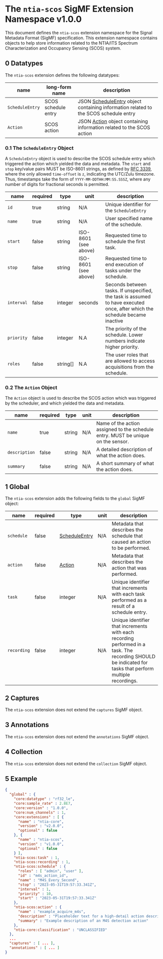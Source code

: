 # The `ntia-scos` SigMF Extension Namespace v1.0.0

This document defines the `ntia-scos` extension namespace for the Signal Metadata Format (SigMF) specification. This extension namespace contains objects to help store information related to the NTIA/ITS Spectrum Characterization and Occupancy Sensing (SCOS) system.

## 0 Datatypes

The `ntia-scos` extension defines the following datatypes:

|name|long-form name|description|
|----|--------------|-----------|
|`ScheduleEntry`|SCOS schedule entry|JSON [ScheduleEntry](#01-the-scheduleentry-object) object containing information related to the SCOS schedule entry|
|`Action`|SCOS action|JSON [Action](#02-the-action-object) object containing information related to the SCOS action|

### 0.1 The `ScheduleEntry` Object

A `ScheduleEntry` object is used to describe the SCOS schedule entry which triggered the action which yielded the data and metadata. The `start` and `stop` key/value pairs MUST be ISO-8601 strings, as defined by [RFC 3339](https://www.ietf.org/rfc/rfc3339.txt), where the only allowed `time-offset` is `z`, indicating the UTC/Zulu timezone. Thus, timestamps take the form of `YYYY-MM-DDTHH:MM:SS.SSSZ`, where any number of digits for fractional seconds is permitted.

|name|required|type|unit|description|
|----|--------------|-------|-------|-----------|
|`id`|true|string|N/A|Unique identifier for the `ScheduleEntry`|
|`name`|true|string|N/A|User specified name of the schedule.|
|`start`|false|string|ISO-8601 (see above)|Requested time to schedule the first task.|
|`stop`|false|string|ISO-8601 (see above)|Requested time to end execution of tasks under the schedule.|
|`interval`|false|integer|seconds|Seconds between tasks. If unspecified, the task  is assumed to have executed once, after which the schedule became inactive|
|`priority`|false|integer|N.A|The priority of the schedule. Lower numbers indicate higher priority.|
|`roles`|false|string[]|N.A|The user roles that are allowed to access acquisitions from the schedule.|

### 0.2 The `Action` Object

The `Action` object is used to describe the SCOS action which was triggered by the scheduler, and which yielded the data and metadata.

|name|required|type|unit|description|
|----|--------------|-------|-------|-----------|
|`name`|true|string|N/A|Name of the action assigned to the schedule entry. MUST be unique on the sensor.|
|`description`|false|string|N/A|A detailed description of what the action does.|
|`summary`|false|string|N/A|A short summary of what the action does.|

## 1 Global

The `ntia-scos` extension adds the following fields to the `global` SigMF object:

|name| required |type|unit|description|
|----|----------|-------|-------|-----------|
|`schedule`| false    | [ScheduleEntry](#01-the-scheduleentry-object)|N/A|Metadata that describes the schedule that caused an action to be performed.|
|`action`| false    |[Action](#02-the-action-object)|N/A|Metadata that describes the action that was performed.|
|`task`| false    |integer|N/A|Unique identifier that increments with each task performed as a result of a schedule entry.|
|`recording`| false    |integer|N/A|Unique identifier that increments with each recording performed in a task. The recording SHOULD be indicated for tasks that perform multiple recordings. |

## 2 Captures

The `ntia-scos` extension does not extend the `captures` SigMF object.

## 3 Annotations

The `ntia-scos` extension does not extend the `annotations` SigMF object.

## 4 Collection

The `ntia-scos` extension does not extend the `collection` SigMF object.

## 5 Example

```json
{
  "global" : {
    "core:datatype" : "rf32_le",
    "core:sample_rate" : 2.8E7,
    "core:version" : "1.0.0",
    "core:num_channels" : 1,
    "core:extensions" : [ {
      "name" : "ntia-core",
      "version" : "v2.0.0",
      "optional" : false
    }, {
      "name" : "ntia-scos",
      "version" : "v1.0.0",
      "optional" : false
    } ],
    "ntia-scos:task" : 1,
    "ntia-scos:recording" : 1,
    "ntia-scos:schedule" : {
      "roles" : [ "admin", "user" ],
      "id" : "m4s_action_id",
      "name" : "M4S_Every_Second",
      "stop" : "2023-05-31T19:57:33.341Z",
      "interval" : 1,
      "priority" : 10,
      "start" : "2023-05-31T19:57:33.341Z"
    },
    "ntia-scos:action" : {
      "name" : "example_acquire_m4s",
      "description" : "Placeholder text for a high-detail action description",
      "summary" : "Example description of an M4S detection action"
    },
    "ntia-core:classification" : "UNCLASSIFIED"
  },
  ...
  "captures" : [ ... ],
  "annotations" : [ ... ]
}
```
